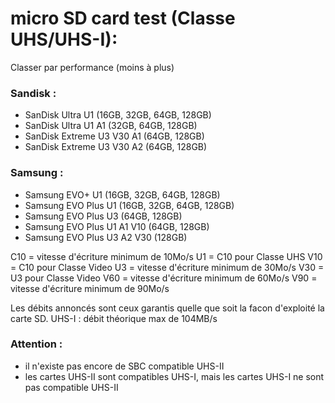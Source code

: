 # micro SD card test (Classe UHS/UHS-I):

Classer par performance (moins à plus)
### Sandisk :
- SanDisk Ultra U1 (16GB, 32GB, 64GB, 128GB)
- SanDisk Ultra U1 A1 (32GB, 64GB, 128GB)
- SanDisk Extreme U3 V30 A1 (64GB, 128GB)
- SanDisk Extreme U3 V30 A2 (64GB, 128GB)

### Samsung :
- Samsung EVO+ U1 (16GB, 32GB, 64GB, 128GB)
- Samsung EVO Plus U1 (16GB, 32GB, 64GB, 128GB)
- Samsung EVO Plus U3 (64GB, 128GB)
- Samsung EVO Plus U1 A1 V10 (64GB, 128GB)
- Samsung EVO Plus U3 A2 V30 (128GB)


C10 = vitesse d'écriture minimum de 10Mo/s
U1 = C10 pour Classe UHS
V10 = C10 pour Classe Video
U3 = vitesse d'écriture minimum de 30Mo/s
V30 = U3 pour Classe Video
V60 = vitesse d'écriture minimum de 60Mo/s
V90 = vitesse d'écriture minimum de 90Mo/s

Les débits annoncés sont ceux garantis quelle que soit la facon d'exploité la carte SD.
UHS-I : débit théorique max de 104MB/s 

### __Attention :__ 
- il n'existe pas encore de SBC compatible UHS-II   
- les cartes UHS-II sont compatibles UHS-I, mais les cartes UHS-I ne sont pas compatible UHS-II
